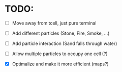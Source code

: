 # TODO:
- [ ] Move away from tcell, just pure terminal
- [ ] Add different particles (Stone, Fire, Smoke, ...)
- [ ] Add particle interaction (Sand falls through water)
- [ ] Allow multiple particles to occupy one cell (?)
- [x] Optimalize and make it more efficient (maps?)

